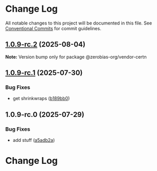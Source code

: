 # Change Log

All notable changes to this project will be documented in this file.
See [Conventional Commits](https://conventionalcommits.org) for commit guidelines.

## [1.0.9-rc.2](https://github.com/zerobias-org/vendor/compare/@zerobias-org/vendor-certn@1.0.9-rc.1...@zerobias-org/vendor-certn@1.0.9-rc.2) (2025-08-04)

**Note:** Version bump only for package @zerobias-org/vendor-certn





## [1.0.9-rc.1](https://github.com/zerobias-org/vendor/compare/@zerobias-org/vendor-certn@1.0.9-rc.0...@zerobias-org/vendor-certn@1.0.9-rc.1) (2025-07-30)


### Bug Fixes

* get shrinkwraps ([b189bb0](https://github.com/zerobias-org/vendor/commit/b189bb0cf53ad66427530ccc0eab7824527942d3))





## 1.0.9-rc.0 (2025-07-29)


### Bug Fixes

* add stuff ([a5adb2a](https://github.com/zerobias-org/vendor/commit/a5adb2aecd0670c42e9077affecb6a047bf30fc6))





# Change Log
